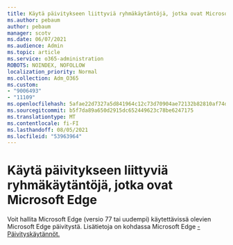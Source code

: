 ```yaml
---
title: Käytä päivitykseen liittyviä ryhmäkäytäntöjä, jotka ovat Microsoft Edge
ms.author: pebaum
author: pebaum
manager: scotv
ms.date: 06/07/2021
ms.audience: Admin
ms.topic: article
ms.service: o365-administration
ROBOTS: NOINDEX, NOFOLLOW
localization_priority: Normal
ms.collection: Adm_O365
ms.custom:
- "9006493"
- "11109"
ms.openlocfilehash: 5afae22d7327a5d841964c12c73d70904ae72132b82810af74d32fc15ef30d6f
ms.sourcegitcommit: b5f7da89a650d2915dc652449623c78be6247175
ms.translationtype: MT
ms.contentlocale: fi-FI
ms.lasthandoff: 08/05/2021
ms.locfileid: "53963964"
---
```

# <a name="use-update-related-group-policies-available-in-microsoft-edge"></a>Käytä päivitykseen liittyviä ryhmäkäytäntöjä, jotka ovat Microsoft Edge

Voit hallita Microsoft Edge (versio 77 tai uudempi) käytettävissä olevien Microsoft Edge päivitystä. Lisätietoja on kohdassa Microsoft Edge [- Päivityskäytännöt.](/DeployEdge/microsoft-edge-update-policies#available-policies)
